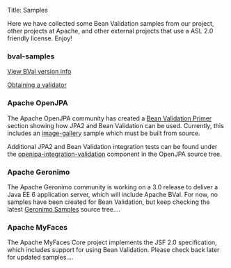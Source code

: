 Title: Samples

Here we have collected some Bean Validation samples from our project, other projects at Apache, and other external projects that use a ASL 2.0
friendly license. Enjoy!

<a name="Samples-bval-samples"></a>
### bval-samples

[View BVal version info](/version-info.html)

[Obtaining a validator](/obtaining-a-validator.html)

<a name="Samples-ApacheOpenJPA"></a>
### Apache OpenJPA

The Apache OpenJPA community has created a [Bean Validation Primer](http://openjpa.apache.org/bean-validation-primer.html)
section showing how JPA2 and Bean Validation can be used.  Currently, this
includes an [image-gallery](http://svn.apache.org/repos/asf/openjpa/trunk/openjpa-examples/image-gallery/)
sample which must be built from source.

Additional JPA2 and Bean Validation integration tests can be found under
the [openjpa-integration-validation](http://svn.apache.org/repos/asf/openjpa/trunk/openjpa-integration/validation/)
 component in the OpenJPA source tree.

<a name="Samples-ApacheGeronimo"></a>
### Apache Geronimo

The Apache Geronimo community is working on a 3.0 release to deliver a Java
EE 6 application server, which will include Apache BVal.  For now, no
samples have been created for Bean Validation, but keep checking the latest [Geronimo Samples](http://svn.apache.org/repos/asf/geronimo/samples/trunk/samples/)
 source tree....

<a name="Samples-ApacheMyFaces"></a>
### Apache MyFaces

The Apache MyFaces Core project implements the JSF 2.0 specification, which
includes support for using Bean Validation.  Please check back later for
updated samples....
